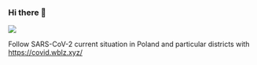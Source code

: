 ### Hi there 👋

![](https://github-readme-stats.vercel.app/api?username=wblazej&count_private=true&show_icons=true&theme=dark&custom_title=Stats)

Follow SARS-CoV-2 current situation in Poland and particular districts with https://covid.wblz.xyz/
